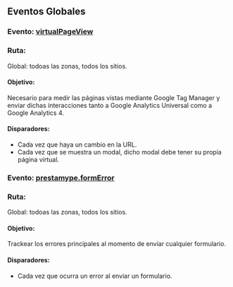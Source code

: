 ## Eventos Globales

### Evento: [virtualPageView](/02-%20Eventos%20Globales/event%20virtualPageView.js)
### Ruta:
Global: todoas las zonas, todos los sitios.

#### Objetivo: 
Necesario para medir las páginas vistas mediante Google Tag Manager y enviar dichas interacciones tanto a Google Analytics Universal como a Google Analytics 4.

#### Disparadores: 
* Cada vez que haya un cambio en la URL.
* Cada vez que se muestra  un modal, dicho modal debe tener su propia página virtual.


### Evento: [prestamype.formError](/02-%20Eventos%20Globales/event%20prestamype.formError.js)
### Ruta:
Global: todoas las zonas, todos los sitios.

#### Objetivo: 
Trackear los errores principales al momento de enviar cualquier formulario.

#### Disparadores: 
* Cada vez que ocurra un error al enviar un formulario.







